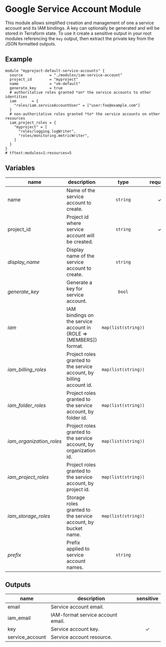 # Google Service Account Module

This module allows simplified creation and management of one a service account and its IAM bindings. A key can optionally be generated and will be stored in Terraform state. To use it create a sensitive output in your root modules referencing the `key` output, then extract the private key from the JSON formatted outputs.

## Example

```hcl
module "myproject-default-service-accounts" {
  source            = "./modules/iam-service-account"
  project_id        = "myproject"
  name              = "vm-default"
  generate_key      = true
  # authoritative roles granted *on* the service accounts to other identities
  iam       = {
    "roles/iam.serviceAccountUser" = ["user:foo@example.com"]
  }
  # non-authoritative roles granted *to* the service accounts on other resources
  iam_project_roles = {
    "myproject" = [
      "roles/logging.logWriter",
      "roles/monitoring.metricWriter",
    ]
  }
}
# tftest:modules=1:resources=5
```

<!-- BEGIN TFDOC -->
## Variables

| name | description | type | required | default |
|---|---|:---: |:---:|:---:|
| name | Name of the service account to create. | <code title="">string</code> | ✓ |  |
| project_id | Project id where service account will be created. | <code title="">string</code> | ✓ |  |
| *display_name* | Display name of the service account to create. | <code title="">string</code> |  | <code title="">Terraform-managed.</code> |
| *generate_key* | Generate a key for service account. | <code title="">bool</code> |  | <code title="">false</code> |
| *iam* | IAM bindings on the service account in {ROLE => [MEMBERS]} format. | <code title="map&#40;list&#40;string&#41;&#41;">map(list(string))</code> |  | <code title="">{}</code> |
| *iam_billing_roles* | Project roles granted to the service account, by billing account id. | <code title="map&#40;list&#40;string&#41;&#41;">map(list(string))</code> |  | <code title="">{}</code> |
| *iam_folder_roles* | Project roles granted to the service account, by folder id. | <code title="map&#40;list&#40;string&#41;&#41;">map(list(string))</code> |  | <code title="">{}</code> |
| *iam_organization_roles* | Project roles granted to the service account, by organization id. | <code title="map&#40;list&#40;string&#41;&#41;">map(list(string))</code> |  | <code title="">{}</code> |
| *iam_project_roles* | Project roles granted to the service account, by project id. | <code title="map&#40;list&#40;string&#41;&#41;">map(list(string))</code> |  | <code title="">{}</code> |
| *iam_storage_roles* | Storage roles granted to the service account, by bucket name. | <code title="map&#40;list&#40;string&#41;&#41;">map(list(string))</code> |  | <code title="">{}</code> |
| *prefix* | Prefix applied to service account names. | <code title="">string</code> |  | <code title="">null</code> |

## Outputs

| name | description | sensitive |
|---|---|:---:|
| email | Service account email. |  |
| iam_email | IAM-format service account email. |  |
| key | Service account key. | ✓ |
| service_account | Service account resource. |  |
<!-- END TFDOC -->
